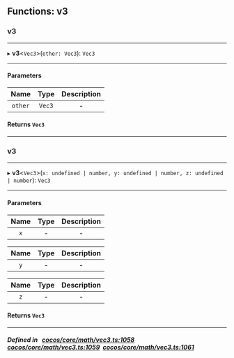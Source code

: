## Functions: v3

### v3


___
▸ **v3**<`Vec3`\>(`other: Vec3`): `Vec3`
___


#### Parameters

| Name | Type | Description |
| :------: | :------: | :------: |
| `other` | `Vec3` | - |


#### Returns `Vec3` 
___

### v3


___
▸ **v3**<`Vec3`\>(`x: undefined | number, y: undefined | number, z: undefined | number`): `Vec3`
___


#### Parameters

| Name | Type | Description |
| :------: | :------: | :------: |
| `x` | - | - |

| Name | Type | Description |
| :------: | :------: | :------: |
| `y` | - | - |

| Name | Type | Description |
| :------: | :------: | :------: |
| `z` | - | - |


#### Returns `Vec3` 
___


##### Defined in &nbsp;   [cocos/core/math/vec3.ts:1058](https://github.com/cocos-creator/engine/blob/c7bf6b8a9/cocos/core/math/vec3.ts#L1058)&nbsp;   [cocos/core/math/vec3.ts:1059](https://github.com/cocos-creator/engine/blob/c7bf6b8a9/cocos/core/math/vec3.ts#L1059)&nbsp;   [cocos/core/math/vec3.ts:1061](https://github.com/cocos-creator/engine/blob/c7bf6b8a9/cocos/core/math/vec3.ts#L1061)&nbsp;
